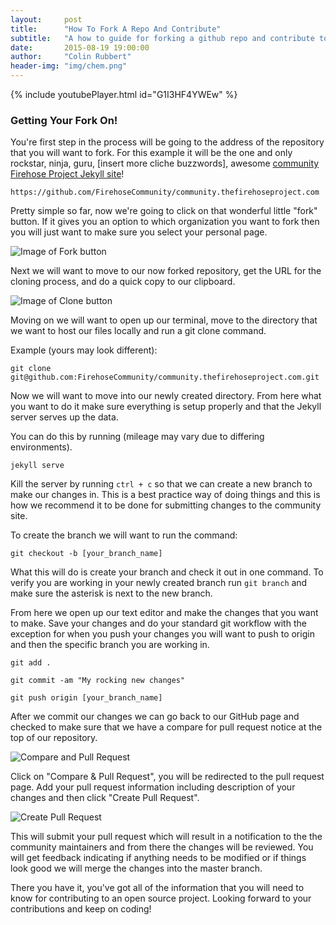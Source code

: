 ```yaml
---
layout:     post
title:      "How To Fork A Repo And Contribute"
subtitle:   "A how to guide for forking a github repo and contribute to an open source project."
date:       2015-08-19 19:00:00
author:     "Colin Rubbert"
header-img: "img/chem.png"
---
```


{% include youtubePlayer.html id="G1I3HF4YWEw" %}

### Getting Your Fork On!

You're first step in the process will be going to the address of the repository that you will want to fork. For this example it will be the one and only rockstar, ninja, guru, [insert more cliche buzzwords], awesome [community Firehose Project Jekyll site](https://github.com/FirehoseCommunity/community.thefirehoseproject.com)!

`https://github.com/FirehoseCommunity/community.thefirehoseproject.com`

Pretty simple so far, now we're going to click on that wonderful little "fork" button. If it gives you an option to which organization you want to fork then you will just want to make sure you select your personal page.

![Image of Fork button](https://github-images.s3.amazonaws.com/help/bootcamp/Bootcamp-Fork.png)

Next we will want to move to our now forked repository, get the URL for the cloning process, and do a quick copy to our clipboard.

![Image of Clone button](https://help.github.com/assets/images/help/repository/clone-repo-clone-url-button.png)

Moving on we will want to open up our terminal, move to the directory that we want to host our files locally and run a git clone command.

Example (yours may look different):

`git clone git@github.com:FirehoseCommunity/community.thefirehoseproject.com.git`

Now we will want to move into our newly created directory. From here what you want to do it make sure everything is setup properly and that the Jekyll server serves up the data.

You can do this by running (mileage may vary due to differing environments).

`jekyll serve`

Kill the server by running `ctrl + c` so that we can create a new branch to make our changes in. This is a best practice way of doing things and this is how we recommend it to be done for submitting changes to the community site.

To create the branch we will want to run the command:

`git checkout -b [your_branch_name]`

What this will do is create your branch and check it out in one command. To verify you are working in your newly created branch run `git branch` and make sure the asterisk is next to the new branch.

From here we open up our text editor and make the changes that you want to make. Save your changes and do your standard git workflow with the exception for when you push your changes you will want to push to origin and then the specific branch you are working in.

`git add .`

`git commit -am "My rocking new changes"`

`git push origin [your_branch_name]`

After we commit our changes we can go back to our GitHub page and checked to make sure that we have a compare for pull request notice at the top of our repository.

![Compare and Pull Request](https://github-images.s3.amazonaws.com/help/pull_requests/recently_pushed_branch.png)

Click on "Compare & Pull Request", you will be redirected to the pull request page. Add your pull request information including description of your changes and then click "Create Pull Request".

![Create Pull Request](https://github-images.s3.amazonaws.com/help/pull_requests/pullrequest-send.png)

This will submit your pull request which will result in a notification to the the community maintainers and from there the changes will be reviewed. You will get feedback indicating if anything needs to be modified or if things look good we will merge the changes into the master branch.

There you have it, you've got all of the information that you will need to know for contributing to an open source project. Looking forward to your contributions and keep on coding!
